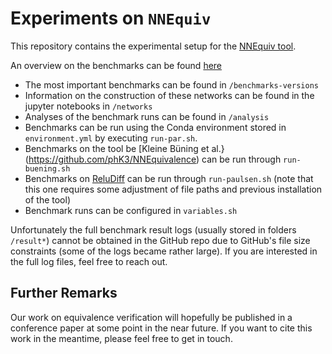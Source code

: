 # Experiments on `NNEquiv`
This repository contains the experimental setup for the [NNEquiv tool](https://github.com/samysweb/nnequiv).

An overview on the benchmarks can be found [here](/benchmarks.md)

- The most important benchmarks can be found in `/benchmarks-versions`
- Information on the construction of these networks can be found in the jupyter notebooks in `/networks`
- Analyses of the benchmark runs can be found in `/analysis`
- Benchmarks can be run using the Conda environment stored in `environment.yml` by executing `run-par.sh`.
- Benchmarks on the tool be [Kleine Büning et al.}(https://github.com/phK3/NNEquivalence) can be run through `run-buening.sh`
- Benchmarks on [ReluDiff](https://github.com/pauls658/ReluDiff-ICSE2020-Artifact) can be run through `run-paulsen.sh` (note that this one requires some adjustment of file paths and previous installation of the tool)
- Benchmark runs can be configured in `variables.sh`

Unfortunately the full benchmark result logs (usually stored in folders `/result*`) cannot be obtained in the GitHub repo due to GitHub's file size constraints (some of the logs became rather large).
If you are interested in the full log files, feel free to reach out.

## Further Remarks
Our work on equivalence verification will hopefully be published in a conference paper at some point in the near future.
If you want to cite this work in the meantime, please feel free to get in touch.